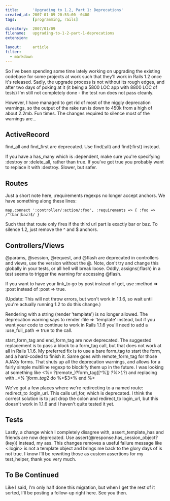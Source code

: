 ```yaml
---
title:      'Upgrading to 1.2, Part 1: Deprecations'
created_at: 2007-01-09 20:53:00 -0400
tags:       [programming, rails]

directory:  2007/01/09
filename:   upgrading-to-1-2-part-1-deprecations
extension:  

layout:     article
filter:
  - markdown
---
```

So I've been spending some time lately working on upgrading the existing codebase for some projects at work such that they'll work in Rails 1.2 once it's released. Sadly, the upgrade process is not without its rough edges, and after two days of poking at it (it being a 5800 LOC app with 8800 LOC of tests) I'm still not completely done - the test run does not pass cleanly.

However, I have managed to get rid of most of the niggly deprecation warnings, so the output of the rake run is down to 450k from a high of about 2.2mb. Fun times. The changes required to silence most of the warnings are...


## ActiveRecord

find\_all and find\_first are deprecated. Use find(:all) and find(:first) instead.

If you have a has\_many which is :dependent, make sure you're specifying :destroy or :delete\_all, rather than true. If you've got true you probably want to replace it with :destroy. Slower, but safer.

## Routes

Just a short note here, :requirements regexps no longer accept anchors. We have something along these lines:

    map.connect ':controller/:action/:foo', :requirements => { :foo => /^(bar|baz)$/ }

Such that that route only fires if the third url part is exactly bar or baz. To silence 1.2, just remove the ^ and $ anchors.

## Controllers/Views

@params, @session, @request, and @flash are deprecated in controllers and views, use the version without the @. Note, don't try and change this globally in your tests, or all hell will break loose. Oddly, assigns(:flash) in a test seems to trigger the warning for accessing @flash.

If you want to have your link\_to go by post instead of get, use :method => :post instead of :post => true.

(Update: This will not throw errors, but won't work in 1.1.6, so wait until you're actually running 1.2 to do this change.)

Rendering with a string (render 'template') is no longer allowed. The deprecation warning says to render :file => 'template' instead, but if you want your code to continue to work in Rails 1.1.6 you'll need to add a :use\_full\_path => true to the call.

start\_form\_tag and end\_form\_tag are now deprecated. The suggested replacement is to pass a block to a form\_tag call, but that does not work at all in Rails 1.1.6. My preferred fix is to use a bare form\_tag to start the form, and a hard-coded to finish it. Same goes with remote\_form\_tag for those AJAXy forms. That shuts up all the deprecation warnings, and allows for a fairly simple multiline regexp to blockify them up in the future. I was looking at something like <%= ?(remote\_)?form\_tag([^%]*) ?%>(.*?) and replacing with \_<% $1form\_tag$2 do %>$3<% end %>

We've got a few places where we're redirecting to a named route: redirect\_to :login\_url. This calls url\_for, which is deprecated. I think the correct solution is to just drop the colon and redirect\_to login\_url, but this doesn't work in 1.1.6 and I haven't quite tested it yet.

## Tests

Lastly, a change which I completely disagree with, assert\_template\_has and friends are now deprecated. Use assert(@response.has\_session\_object?(key)) instead, my ass. This changes removes a useful failure message like <:login> is not a template object and brings me back to the glory days of is not true. I know I'll be rewriting those as custom assertions for my test\_helper, thank you very much.

## To Be Continued

Like I said, I'm only half done this migration, but when I get the rest of it sorted, I'll be posting a follow-up right here. See you then.
